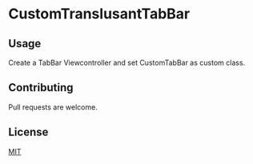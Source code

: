 # CustomTranslusantTabBar



## Usage

Create a TabBar Viewcontroller and set CustomTabBar as custom class.

## Contributing
Pull requests are welcome.

## License
[MIT](https://choosealicense.com/licenses/mit/)
